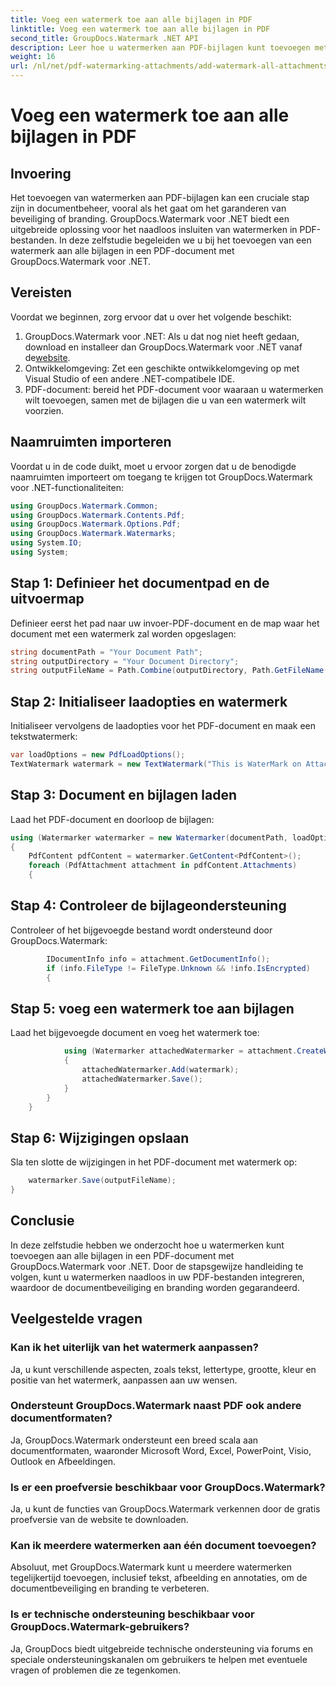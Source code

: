 ```yaml
---
title: Voeg een watermerk toe aan alle bijlagen in PDF
linktitle: Voeg een watermerk toe aan alle bijlagen in PDF
second_title: GroupDocs.Watermark .NET API
description: Leer hoe u watermerken aan PDF-bijlagen kunt toevoegen met GroupDocs.Watermark voor .NET. Beveilig uw documenten eenvoudig met aangepaste watermerken.
weight: 16
url: /nl/net/pdf-watermarking-attachments/add-watermark-all-attachments-pdf/
---
```


# Voeg een watermerk toe aan alle bijlagen in PDF

## Invoering
Het toevoegen van watermerken aan PDF-bijlagen kan een cruciale stap zijn in documentbeheer, vooral als het gaat om het garanderen van beveiliging of branding. GroupDocs.Watermark voor .NET biedt een uitgebreide oplossing voor het naadloos insluiten van watermerken in PDF-bestanden. In deze zelfstudie begeleiden we u bij het toevoegen van een watermerk aan alle bijlagen in een PDF-document met GroupDocs.Watermark voor .NET.
## Vereisten
Voordat we beginnen, zorg ervoor dat u over het volgende beschikt:
1.  GroupDocs.Watermark voor .NET: Als u dat nog niet heeft gedaan, download en installeer dan GroupDocs.Watermark voor .NET vanaf de[website](https://releases.groupdocs.com/Watermark/net/).
2. Ontwikkelomgeving: Zet een geschikte ontwikkelomgeving op met Visual Studio of een andere .NET-compatibele IDE.
3. PDF-document: bereid het PDF-document voor waaraan u watermerken wilt toevoegen, samen met de bijlagen die u van een watermerk wilt voorzien.

## Naamruimten importeren
Voordat u in de code duikt, moet u ervoor zorgen dat u de benodigde naamruimten importeert om toegang te krijgen tot GroupDocs.Watermark voor .NET-functionaliteiten:
```csharp
using GroupDocs.Watermark.Common;
using GroupDocs.Watermark.Contents.Pdf;
using GroupDocs.Watermark.Options.Pdf;
using GroupDocs.Watermark.Watermarks;
using System.IO;
using System;
```
## Stap 1: Definieer het documentpad en de uitvoermap
Definieer eerst het pad naar uw invoer-PDF-document en de map waar het document met een watermerk zal worden opgeslagen:
```csharp
string documentPath = "Your Document Path";
string outputDirectory = "Your Document Directory";
string outputFileName = Path.Combine(outputDirectory, Path.GetFileName(documentPath));
```
## Stap 2: Initialiseer laadopties en watermerk
Initialiseer vervolgens de laadopties voor het PDF-document en maak een tekstwatermerk:
```csharp
var loadOptions = new PdfLoadOptions();
TextWatermark watermark = new TextWatermark("This is WaterMark on Attachment", new Font("Arial", 19));
```
## Stap 3: Document en bijlagen laden
Laad het PDF-document en doorloop de bijlagen:
```csharp
using (Watermarker watermarker = new Watermarker(documentPath, loadOptions))
{
    PdfContent pdfContent = watermarker.GetContent<PdfContent>();
    foreach (PdfAttachment attachment in pdfContent.Attachments)
    {
```
## Stap 4: Controleer de bijlageondersteuning
Controleer of het bijgevoegde bestand wordt ondersteund door GroupDocs.Watermark:
```csharp
        IDocumentInfo info = attachment.GetDocumentInfo();
        if (info.FileType != FileType.Unknown && !info.IsEncrypted)
        {
```
## Stap 5: voeg een watermerk toe aan bijlagen
Laad het bijgevoegde document en voeg het watermerk toe:
```csharp
            using (Watermarker attachedWatermarker = attachment.CreateWatermarker())
            {
                attachedWatermarker.Add(watermark);
                attachedWatermarker.Save();
            }
        }
    }
```
## Stap 6: Wijzigingen opslaan
Sla ten slotte de wijzigingen in het PDF-document met watermerk op:
```csharp
    watermarker.Save(outputFileName);
}
```

## Conclusie
In deze zelfstudie hebben we onderzocht hoe u watermerken kunt toevoegen aan alle bijlagen in een PDF-document met GroupDocs.Watermark voor .NET. Door de stapsgewijze handleiding te volgen, kunt u watermerken naadloos in uw PDF-bestanden integreren, waardoor de documentbeveiliging en branding worden gegarandeerd.
## Veelgestelde vragen
### Kan ik het uiterlijk van het watermerk aanpassen?
Ja, u kunt verschillende aspecten, zoals tekst, lettertype, grootte, kleur en positie van het watermerk, aanpassen aan uw wensen.
### Ondersteunt GroupDocs.Watermark naast PDF ook andere documentformaten?
Ja, GroupDocs.Watermark ondersteunt een breed scala aan documentformaten, waaronder Microsoft Word, Excel, PowerPoint, Visio, Outlook en Afbeeldingen.
### Is er een proefversie beschikbaar voor GroupDocs.Watermark?
Ja, u kunt de functies van GroupDocs.Watermark verkennen door de gratis proefversie van de website te downloaden.
### Kan ik meerdere watermerken aan één document toevoegen?
Absoluut, met GroupDocs.Watermark kunt u meerdere watermerken tegelijkertijd toevoegen, inclusief tekst, afbeelding en annotaties, om de documentbeveiliging en branding te verbeteren.
### Is er technische ondersteuning beschikbaar voor GroupDocs.Watermark-gebruikers?
Ja, GroupDocs biedt uitgebreide technische ondersteuning via forums en speciale ondersteuningskanalen om gebruikers te helpen met eventuele vragen of problemen die ze tegenkomen.